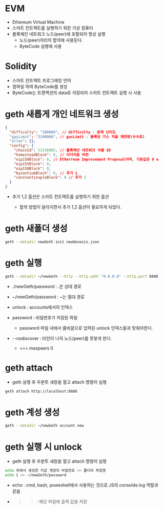 # EVM

- Ethereum Virtual Machine
- 스마트 컨트랙트를 실행하기 위한 가상 컴퓨터
- 블록체인 네트워크 노드(peer)에 포함되어 항상 실행
  - 노드(peer)끼리의 합의에 사용된다.
  - ByteCode 실행에 사용

# Solidity

- 스마트 컨트랙트 프로그래밍 언어
- 컴파일 하여 ByteCode를 생성
- ByteCode는 트랜잭션의 data로 저장되어 스마트 컨트랙트 실행 시 사용

# geth 새롭게 개인 네트워크 생성

```json
{
  "difficulty": "200000", // difficulty : 문제 난이도
  "gasLimit": "3100000", // gasLimit : 블록당 가스 지출 제한량(수수료)
  "alloc": {},
  "config": {
    "chainId": 53338885, // 볼록체인 네트워크 식별 ID
    "homesteadBlock": 0, // 이더리움 버전
    "eip150Block": 0, // Etherreum Improvement Proposal이며, 기본값은 0 eip는 이더리움 핵심 프로토콜 사양 등의 표준을 설명한다.
    "eip155Block": 0,
    "eip158Block": 0,
    "byzantiumBlock": 0, // 추가 1
    "constantinopleBlock": 0 // 추가 2
  }
}
```

- 추가 1,2 옵션은 스마트 컨트랙트를 실행하기 위한 옵션

  - 합의 방법이 달라지면서 추가 1,2 옵션이 필요하게 되었다.

# geth 새폴더 생성

```sh
geth --datadir newGeth init newGenesis.json
```

# geth 실행

```sh
geth --datadir ~/newGeth --http --http.addr "0.0.0.0" --http.port 8888 --http.corsdomain "*" --ws --ws.port 8082 --ws.addr "0.0.0.0" --ws.origins "*" --http.api "admin,miner,txpool,web3,personal,eth,net" --allow-insecure-unlock --syncmode full --networkid 53338885 console --nodiscover --unlock "0,1" --password ./newGeth/password
```

- ./newGeth/password : .은 상대 경로
- ~/newGeth/password : ~는 절대 경로
- unlock : accounts에서의 인덱스
- password : 비밀번호가 저장된 파일

  - password 파일 내에서 줄바꿈으로 입력된 unlock 인덱스들과 맞춰야한다.

- --nodiscover : 타인이 나의 노드(peer)를 못찾게 한다.
  - === maxpeers 0

# geth attach

- geth 실행 후 우분투 새창을 열고 attach 명령어 실행

```sh
geth attach http://localhost:8888
```

# geth 계성 생성

```sh
geth --datadir ~/newGeth account new
```

# geth 실행 시 unlock

- geth 실행 후 우분투 새창을 열고 attach 명령어 실행

```sh
echo 위에서 생성한 지갑 계정의 비밀번호 >> 폴더의 파일명
echo 1 >> ~/newGeth/password
```

- echo : cmd, bash, poweshell에서 사용하는 것으로 JS의 consolde.log 역할과 같음

- > > : 해당 파일에 출력 값을 저장

